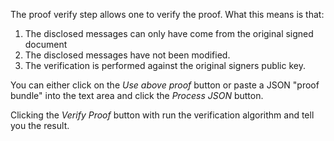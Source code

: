 The proof verify step allows one to verify the proof. What this means is that:

1. The disclosed messages can only have come from the original signed document
2. The disclosed messages have not been modified.
3. The verification is performed against the original signers public key.

You can either click on the *Use above proof* button or paste a JSON "proof bundle" into
the text area and click the *Process JSON* button.

Clicking the *Verify Proof* button with run the verification algorithm and tell you the result.